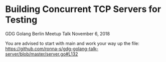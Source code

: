 # Building Concurrent TCP Servers for Testing
GDG Golang Berlin Meetup Talk November 6, 2018

You are advised to start with main and work your way up the file:
https://github.com/ronna-s/gdg-golang-talk-server/blob/master/server.go#L132
